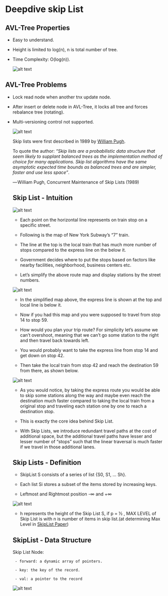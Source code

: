 # Deepdive skip List
## AVL-Tree Properties
- Easy to understand.
- Height is limited to log(n), n is total number of tree.
- Time Complexity: O(log(n)).

    ![alt text](asset/image.png)

## AVL-Tree Problems

 - Lock read node when another tnx update node.
 - After insert or delete node in AVL-Tree, it locks all tree and forces rebalance tree (rotating). 
 - Multi-versioning control not supported.

    ![alt text](asset/image.png)


    Skip lists were first described in 1989 by 
    [William Pugh](https://en.wikipedia.org/wiki/William_Pugh_(computer_scientist)).
    

    To quote the author:
    <em>“Skip lists are a probabilistic data structure that seem likely to supplant balanced trees as the implementation method of choice for many applications. Skip list algorithms have the same asymptotic expected time bounds as balanced trees and are simpler, faster and use less space”</em>.

    — William Pugh, Concurrent Maintenance of Skip Lists (1989)


    ## Skip List - Intuition

    ![alt text](asset/image_1.png)

    - Each point on the horizontal line represents on train stop on a specific street.
    - Following is the map of New York Subway’s “7” train.
    
    - The line at the top is the local train that has much more number of stops compared to the express line on the below it.
    
    - Government decides where to put the stops based on factors like nearby facilities, neighborhood, business centers etc.
     
     - Let’s simplify the above route map and display stations by the street numbers.

    ![alt text](asset/image_2.png)

    - In the simplified map above, the express line is shown at the top and local line is below it. 
    
    - Now if you had this map and you were supposed to travel from stop 14 to stop 59. 
    
    - How would you plan your trip route? For simplicity let’s assume we can’t overshoot, meaning that we can’t go some station to the right and then travel back towards left. 
    
    - You would probably want to take the express line from stop 14 and get down on stop 42. 
    
    - Then take the local train from stop 42 and reach the destination 59 from there, as shown below.

    ![alt text](asset/image_3.png)

    - As you would notice, by taking the express route you would be able to skip some stations along the way and maybe even reach the destination much faster compared to taking the local train from a original stop and traveling each station one by one to reach a destination stop. 
    
    - This is exactly the core idea behind Skip List. 
    
    - With Skip Lists, we introduce redundant travel paths at the cost of additional space, but the additional travel paths have lesser and lesser number of “stops” such that the linear traversal is much faster if we travel in those additional lanes.

    ## Skip Lists - Definition

    - SkipList S consists of a series of list {S0, S1, … Sh}.
    
    - Each list Si stores a subset of the items stored by increasing keys.
    
    - Leftmost and Rightmost position -∞ and +∞

    ![alt text](asset/Screenshot_0.png)

    - h represents the height of the Skip List S, if p = ½ , MAX LEVEL of Skip List is              with n is number of items in skip list.(at determining Max Level in 
    [SkipList Paper](https://15721.courses.cs.cmu.edu/spring2018/papers/08-oltpindexes1/pugh-skiplists-cacm1990.pdf))


    ## SkipList - Data Structure
    Skip List Node: 

		- forward: a dynamic array of pointers.

        - key: the key of the record.

        - val: a pointer to the record
     
     ![alt text](asset/Screenshot_2.png)

